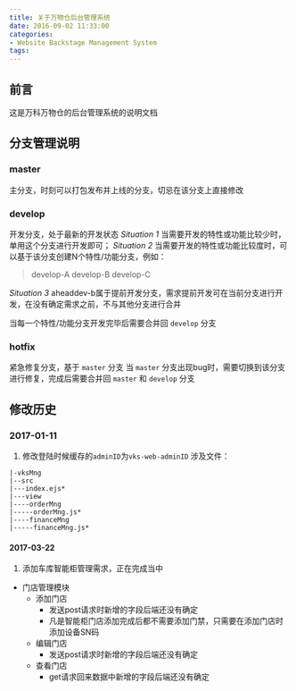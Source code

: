 ```yaml
---
title: 关于万物仓后台管理系统
date: 2016-09-02 11:33:00
categories:
- Website Backstage Management System
tags:
---
```


## 前言
这是万科万物仓的后台管理系统的说明文档

## 分支管理说明
### master
主分支，时刻可以打包发布并上线的分支，切忌在该分支上直接修改

### develop
开发分支，处于最新的开发状态
*Situation 1*
当需要开发的特性或功能比较少时，单用这个分支进行开发即可；
*Situation 2*
当需要开发的特性或功能比较度时，可以基于该分支创建N个特性/功能分支，例如：
> develop-A
> develop-B
> develop-C

*Situation 3*
aheaddev-b属于提前开发分支，需求提前开发可在当前分支进行开发，在没有确定需求之前，不与其他分支进行合并

当每一个特性/功能分支开发完毕后需要合并回 `develop` 分支


### hotfix
紧急修复分支，基于 `master` 分支
当 `master` 分支出现bug时，需要切换到该分支进行修复，完成后需要合并回 `master` 和 `develop` 分支

## 修改历史
### 2017-01-11
1. 修改登陆时候缓存的`adminID`为`vks-web-adminID`
涉及文件：
```
|-vksMng
|--src
|---index.ejs*
|---view
|----orderMng
|-----orderMng.js*
|----financeMng
|-----financeMng.js*
```

#### 2017-03-22
1. 添加车库智能柜管理需求，正在完成当中
  * 门店管理模块
    + 添加门店
      - 发送post请求时新增的字段后端还没有确定
      - 凡是智能柜门店添加完成后都不需要添加门禁，只需要在添加门店时添加设备SN码
    + 编辑门店
      - 发送post请求时新增的字段后端还没有确定
    + 查看门店
      - get请求回来数据中新增的字段后端还没有确定
